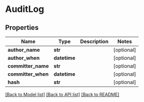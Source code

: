 # AuditLog

## Properties
Name | Type | Description | Notes
------------ | ------------- | ------------- | -------------
**author_name** | **str** |  | [optional] 
**author_when** | **datetime** |  | [optional] 
**committer_name** | **str** |  | [optional] 
**committer_when** | **datetime** |  | [optional] 
**hash** | **str** |  | [optional] 

[[Back to Model list]](../README.md#documentation-for-models) [[Back to API list]](../README.md#documentation-for-api-endpoints) [[Back to README]](../README.md)


